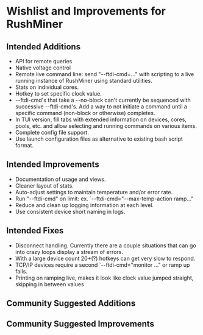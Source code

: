 # Wishlist and Improvements for RushMiner

## Intended Additions
* API for remote queries
* Native voltage control
* Remote live command line: send "--ftdi-cmd=..." with scripting to a live running instance of RushMiner using standard utilities. 
* Stats on individual cores.
* Hotkey to set specific clock value.
* --ftdi-cmd's that take a --no-block can't currently be sequenced with successive --ftdi-cmd's. Add a way to not initiate a command until a specific command (non-block or otherwise) completes.
* In TUI version, fill tabs with extended information on devices, cores, pools, etc. and allow selecting and running commands on various items.
* Complete config file support.
* Use launch configuration files as alternative to existing bash script format.
## Intended Improvements
* Documentation of usage and views.
* Cleaner layout of stats.
* Auto-adjust settings to maintain temperature and/or error rate.
* Run "--ftdi-cmd" on limit: ex. `--ftdi-cmd="--max-temp-action ramp..."
* Reduce and clean up logging information at each level.
* Use consistent device short naming in logs.
## Intended Fixes
* Disconnect handling. Currently there are a couple situations that can go into crazy loops display a stream of errors.
* With a large device count 20+(?) hotkeys can get very slow to respond.
* TCP/IP devices require a second `--ftdi-cmd="monitor ..." or ramp up fails.
* Printing on ramping live, makes it look like clock value jumped straight, skipping in between values
## Community Suggested Additions

## Community Suggested Improvements
